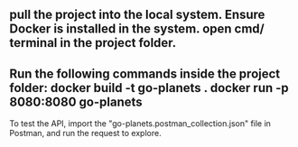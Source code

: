 pull the project into the local system.
Ensure Docker is installed in the system.
open cmd/ terminal in the project folder.
--------------------------------------------------------------------
Run the following commands inside the project folder:
docker build -t go-planets .
docker run -p 8080:8080  go-planets
--------------------------------------------------------------------
To test the API, import the "go-planets.postman_collection.json" file in Postman, and run the request to explore.